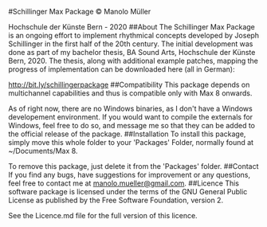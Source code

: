 #Schillinger Max Package
© Manolo Müller

Hochschule der Künste Bern - 2020
##About
The Schillinger Max Package is an ongoing effort to implement rhythmical concepts developed by Joseph Schillinger in the first half of the 20th century. The initial development was done as part of my bachelor thesis, BA Sound Arts, Hochschule der Künste Bern, 2020. The thesis, along with additional example patches, mapping the progress of implementation can be downloaded here (all in German):

http://bit.ly/schillingerpackage
##Compatibility
This package depends on multichannel capabilities and thus is compatible only with Max 8 onwards.

As of right now, there are no Windows binaries, as I don't have a Windows developement environment. If you would want to compile the externals for Windows, feel free to do so, and message me so that they can be added to the official release of the package.
##Installation
To install this package, simply move this whole folder to your 'Packages' Folder, normally found at ~/Documents/Max 8.

To remove this package, just delete it from the 'Packages' folder.
##Contact
If you find any bugs, have suggestions for improvement or any questions, feel free to contact me at manolo.mueller@gmail.com.
##Licence
This software package is licensed under the terms of the GNU General Public License as published by the Free Software Foundation, version 2.

See the Licence.md file for the full version of this licence.